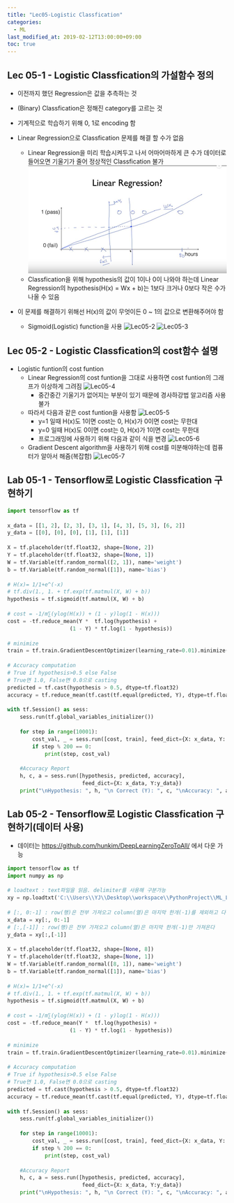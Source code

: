 ```yaml
---
title: "Lec05-Logistic Classfication"
categories:
  - ML
last_modified_at: 2019-02-12T13:00:00+09:00
toc: true
---
```


## Lec 05-1 - Logistic Classfication의 가설함수 정의

  - 이전까지 했던 Regression은 값을 추측하는 것
  - (Binary) Classfication은 정해진 category를 고르는 것
  - 기계적으로 학습하기 위해 0, 1로 encoding 함

  - Linear Regression으로 Classfication 문제를 해결 할 수가 없음
    - Linear Regression을 미리 학습시켜두고 나서 어마어마하게 큰 수가 데이터로 들어오면 기울기가 줄어 정상적인 Classfication 불가
    ![Lec05-1](/assets/image/Lec05-1.JPG)
    - Classfication을 위해 hypothesis의 값이 1이나 0이 나와야 하는데 Linear Regression의 hypothesis(H(x) = Wx + b)는 1보다 크거나 0보다 작은 수가 나올 수 있음

  - 이 문제를 해결하기 위해선 H(x)의 값이 무엇이든 0 ~ 1의 값으로 변환해주어야 함
    - Sigmoid(Logistic) function을 사용
    ![Lec05-2](/assets/Lec05-2.JPG)
    ![Lec05-3](/assets/Lec05-3.JPG)

## Lec 05-2 - Logistic Classfication의 cost함수 설명

  - Logistic funtion의 cost funtion
    - Linear Regression의 cost funtion을 그대로 사용하면 cost funtion의 그래프가 이상하게 그려짐
    ![Lec05-4](/assets/Lec05-4.JPG)
      - 중간중간 기울기가 없어지는 부분이 있기 때문에 경사하강법 알고리즘 사용 불가
    - 따라서 다음과 같은 cost funtion을 사용함
    ![Lec05-5](/assets/Lec05-5.JPG)
      - y=1 일때 H(x)도 1이면 cost는 0, H(x)가 0이면 cost는 무한대
      - y=0 일때 H(x)도 0이면 cost는 0, H(x)가 1이면 cost는 무한대
      - 프로그래밍에 사용하기 위해 다음과 같이 식을 변경
      ![Lec05-6](/assets/Lec05-6.JPG)
    - Gradient Descent algorithm을 사용하기 위해 cost를 미분해야하는데 컴퓨터가 알아서 해줌(복잡함)
    ![Lec05-7](/assets/Lec05-7.JPG)

## Lab 05-1 - Tensorflow로 Logistic Classfication 구현하기

  ```python
  import tensorflow as tf

  x_data = [[1, 2], [2, 3], [3, 1], [4, 3], [5, 3], [6, 2]]
  y_data = [[0], [0], [0], [1], [1], [1]]

  X = tf.placeholder(tf.float32, shape=[None, 2])
  Y = tf.placeholder(tf.float32, shape=[None, 1])
  W = tf.Variable(tf.random_normal([2, 1]), name='weight')
  b = tf.Variable(tf.random_normal([1]), name='bias')

  # H(x)= 1/1+e^(-x)
  # tf.div(1., 1. + tf.exp(tf.matmul(X, W) + b))
  hypothesis = tf.sigmoid(tf.matmul(X, W) + b)

  # cost = -1/m∑(ylog(H(x)) + (1 - y)log(1 - H(x)))
  cost = -tf.reduce_mean(Y *  tf.log(hypothesis) +
                      (1 - Y) * tf.log(1 - hypothesis))

  # minimize
  train = tf.train.GradientDescentOptimizer(learning_rate=0.01).minimize(cost)

  # Accuracy computation
  # True if hypothesis>0.5 else False
  # True면 1.0, False면 0.0으로 casting
  predicted = tf.cast(hypothesis > 0.5, dtype=tf.float32)
  accuracy = tf.reduce_mean(tf.cast(tf.equal(predicted, Y), dtype=tf.float32))

  with tf.Session() as sess:
      sess.run(tf.global_variables_initializer())

      for step in range(10001):
          cost_val, _ = sess.run([cost, train], feed_dict={X: x_data, Y: y_data})
          if step % 200 == 0:
              print(step, cost_val)

      #Accuracy Report
      h, c, a = sess.run([hypothesis, predicted, accuracy],
                          feed_dict={X: x_data, Y:y_data})
      print("\nHypothesis: ", h, "\n Correct (Y): ", c, "\nAccuracy: ", a)

  ```

## Lab 05-2 - Tensorflow로 Logistic Classfication 구현하기(데이터 사용)

  - 데이터는 https://github.com/hunkim/DeepLearningZeroToAll/ 에서 다운 가능

  ```python
  import tensorflow as tf
  import numpy as np

  # loadtext : text파일을 읽음. delimiter를 사용해 구분가능
  xy = np.loadtxt('C:\\Users\\YJ\\Desktop\\workspace\\PythonProject\\ML_Lec\\Lec05 - Tensorflow로 Logistic Classification 구현하기\\data-03-diabetes.csv', delimiter=',', dtype=np.float32)

  # [:, 0:-1] : row(행)은 전부 가져오고 column(열)은 마지막 한개(-1)를 제외하고 다 가져온다.
  x_data = xy[:, 0:-1]
  # [:,[-1]] : row(행)은 전부 가져오고 column(열)은 마지막 한개(-1)만 가져온다
  y_data = xy[:,[-1]]

  X = tf.placeholder(tf.float32, shape=[None, 8])
  Y = tf.placeholder(tf.float32, shape=[None, 1])
  W = tf.Variable(tf.random_normal([8, 1]), name='weight')
  b = tf.Variable(tf.random_normal([1]), name='bias')

  # H(x)= 1/1+e^(-x)
  # tf.div(1., 1. + tf.exp(tf.matmul(X, W) + b))
  hypothesis = tf.sigmoid(tf.matmul(X, W) + b)

  # cost = -1/m∑(ylog(H(x)) + (1 - y)log(1 - H(x)))
  cost = -tf.reduce_mean(Y *  tf.log(hypothesis) +
                      (1 - Y) * tf.log(1 - hypothesis))

  # minimize
  train = tf.train.GradientDescentOptimizer(learning_rate=0.01).minimize(cost)

  # Accuracy computation
  # True if hypothesis>0.5 else False
  # True면 1.0, False면 0.0으로 casting
  predicted = tf.cast(hypothesis > 0.5, dtype=tf.float32)
  accuracy = tf.reduce_mean(tf.cast(tf.equal(predicted, Y), dtype=tf.float32))

  with tf.Session() as sess:
      sess.run(tf.global_variables_initializer())

      for step in range(10001):
          cost_val, _ = sess.run([cost, train], feed_dict={X: x_data, Y: y_data})
          if step % 200 == 0:
              print(step, cost_val)

      #Accuracy Report
      h, c, a = sess.run([hypothesis, predicted, accuracy],
                          feed_dict={X: x_data, Y:y_data})
      print("\nHypothesis: ", h, "\n Correct (Y): ", c, "\nAccuracy: ", a)

  ```
